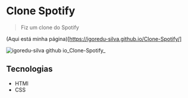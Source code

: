 # Clone Spotify
> Fiz um clone do Spotify

(Aqui está minha página)[https://igoredu-silva.github.io/Clone-Spotify/]

![igoredu-silva github io_Clone-Spotify_](https://user-images.githubusercontent.com/102062976/190932338-5a4bea6a-f32b-405d-9ed1-66b5ebcef71f.png)

## Tecnologias
- HTMl
- CSS
